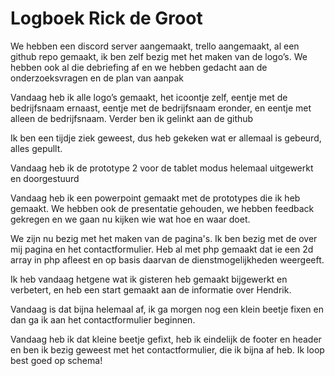 # Logboek Rick de Groot

We hebben een discord server aangemaakt, trello aangemaakt, al een github repo gemaakt, ik ben zelf bezig met het maken van de logo’s. We hebben ook al die debriefing af en we hebben gedacht aan de onderzoeksvragen en de plan van aanpak

Vandaag heb ik alle logo’s gemaakt, het icoontje zelf, eentje met de bedrijfsnaam ernaast, eentje met de bedrijfsnaam eronder, en eentje met alleen de bedrijfsnaam. Verder ben ik gelinkt aan de github


Ik ben een tijdje ziek geweest, dus heb gekeken wat er allemaal is gebeurd, alles gepullt.

Vandaag heb ik de prototype 2 voor de tablet modus helemaal uitgewerkt en doorgestuurd

Vandaag heb ik een powerpoint gemaakt met de prototypes die ik heb gemaakt. We hebben ook de presentatie gehouden, we hebben feedback gekregen en we gaan nu kijken wie wat hoe en waar doet.

We zijn nu bezig met het maken van de pagina's. Ik ben bezig met de over mij pagina en het contactformulier. Heb al met php gemaakt dat ie een 2d array in php afleest en op basis daarvan de dienstmogelijkheden weergeeft. 

Ik heb vandaag hetgene wat ik gisteren heb gemaakt bijgewerkt en verbetert, en heb een start gemaakt aan de informatie over Hendrik.

Vandaag is dat bijna helemaal af, ik ga morgen nog een klein beetje fixen en dan ga ik aan het contactformulier beginnen.

Vandaag heb ik dat kleine beetje gefixt, heb ik eindelijk de footer en header en ben ik bezig geweest met het contactformulier, die ik bijna af heb. Ik loop best goed op schema!